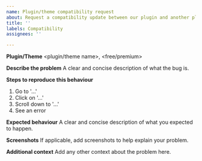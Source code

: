 ```yaml
---
name: Plugin/theme compatibility request
about: Request a compatibility update between our plugin and another plugin or theme.
title: ''
labels: Compatibility
assignees: ''

---
```


**Plugin/Theme**
<plugin/theme name>, <free/premium> 

**Describe the problem**
A clear and concise description of what the bug is.

**Steps to reproduce this behaviour**
1. Go to '...'
2. Click on '...'
3. Scroll down to '...'
4. See an error

**Expected behaviour**
A clear and concise description of what you expected to happen.

**Screenshots**
If applicable, add screenshots to help explain your problem.

**Additional context**
Add any other context about the problem here.
